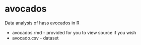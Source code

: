 # avocados
Data analysis of hass avocados in R

* avocados.rmd - provided for you to view source if you wish
* avocado.csv - dataset
